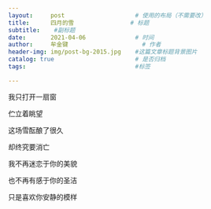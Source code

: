 ```yaml
---
layout:     post   				    # 使用的布局（不需要改）
title:      四月的雪 				# 标题 
subtitle:    #副标题
date:       2021-04-06 				# 时间
author:     牟金键						# 作者
header-img: img/post-bg-2015.jpg 	#这篇文章标题背景图片
catalog: true 						# 是否归档
tags:								#标签

---
```


我只打开一扇窗

伫立着眺望

这场雪酝酿了很久

却终究要消亡

我不再迷恋于你的美貌

也不再有感于你的圣洁

只是喜欢你安静的模样
